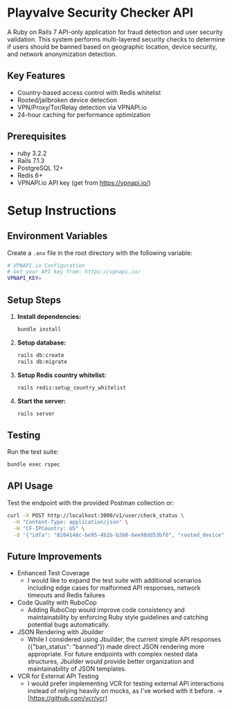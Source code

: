 # Playvalve Security Checker API

A Ruby on Rails 7 API-only application for fraud detection and user security validation. This system performs multi-layered security checks to determine if users should be banned based on geographic location, device security, and network anonymization detection.

## Key Features
- Country-based access control with Redis whitelist
- Rooted/jailbroken device detection
- VPN/Proxy/Tor/Relay detection via VPNAPI.io
- 24-hour caching for performance optimization

## Prerequisites
- ruby 3.2.2
- Rails 7.1.3
- PostgreSQL 12+
- Redis 6+
- VPNAPI.io API key (get from https://vpnapi.io/)

# Setup Instructions

## Environment Variables

Create a `.env` file in the root directory with the following variable:

```bash
# VPNAPI.io Configuration
# Get your API key from: https://vpnapi.io/
VPNAPI_KEY=
```

## Setup Steps

1. **Install dependencies:**
   ```bash
   bundle install
   ```

2. **Setup database:**
   ```bash
   rails db:create
   rails db:migrate
   ```

3. **Setup Redis country whitelist:**
   ```bash
   rails redis:setup_country_whitelist
   ```

4. **Start the server:**
   ```bash
   rails server
   ```

## Testing

Run the test suite:
```bash
bundle exec rspec
```

## API Usage

Test the endpoint with the provided Postman collection or:

```bash
curl -X POST http://localhost:3000/v1/user/check_status \
  -H "Content-Type: application/json" \
  -H "CF-IPCountry: US" \
  -d '{"idfa": "8264148c-be95-4b2b-b260-6ee98dd53bf6", "rooted_device": false}'
```

## Future Improvements
- Enhanced Test Coverage
  - I would like to expand the test suite with additional scenarios including edge cases for malformed API responses, network timeouts and Redis failures
- Code Quality with RuboCop
  - Adding RuboCop would improve code consistency and maintainability by enforcing Ruby style guidelines and catching potential bugs automatically.
- JSON Rendering with Jbuilder
  - While I considered using Jbuilder, the current simple API responses ({"ban_status": "banned"}) made direct JSON rendering more appropriate. For future endpoints with complex nested data structures, Jbuilder would provide better organization and maintainability of JSON templates.
- VCR for External API Testing
  - I would prefer implementing VCR for testing external API interactions instead of relying heavily on mocks, as I've worked with it before. -> [https://github.com/vcr/vcr]


